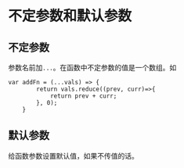 # 不定参数和默认参数
## 不定参数
参数名前加`...`。在函数中不定参数的值是一个数组。如
```
var addFn = (...vals) => {
		return vals.reduce((prev, curr)=>{
			return prev + curr;
		}, 0);
	}
```

## 默认参数
给函数参数设置默认值，如果不传值的话。